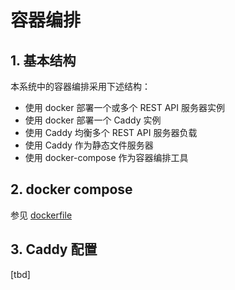 # 容器编排
## 1. 基本结构
本系统中的容器编排采用下述结构：
- 使用 docker 部署一个或多个 REST API 服务器实例
- 使用 docker 部署一个 Caddy 实例
- 使用 Caddy 均衡多个 REST API 服务器负载
- 使用 Caddy 作为静态文件服务器
- 使用 docker-compose 作为容器编排工具

## 2. docker compose
参见 [dockerfile](https://github.com/2019-system-analysis-team/Hands-On-Money/blob/master/hand_on_money_demo/Dockerfile)

## 3. Caddy 配置
[tbd]